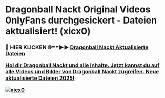 # Dragonball Nackt Original Videos 0nlyFans durchgesickert - Dateien aktualisiert! (xicx0)

<h3>🔴 HIER KLICKEN 🌐==►► <a href="https://tinyurl.com/h6vf6nb8" rel="nofollow">Dragonball Nackt Aktualisierte Dateien

Hol dir Dragonball Nackt und alle Inhalte. Jetzt kannst du auf alle Videos und Bilder von Dragonball Nackt zugreifen. Neue aktualisierte Dateien 2025!

[![xicx0](https://i.imgur.com/sD4kR3V.gif)](https://tinyurl.com/h6vf6nb8)
